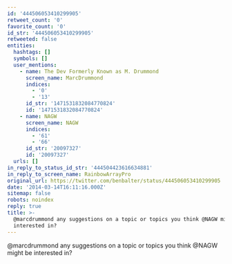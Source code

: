 ```yaml
---
id: '444506053410299905'
retweet_count: '0'
favorite_count: '0'
id_str: '444506053410299905'
retweeted: false
entities:
  hashtags: []
  symbols: []
  user_mentions:
    - name: The Dev Formerly Known as M. Drummond
      screen_name: MarcDrummond
      indices:
        - '0'
        - '13'
      id_str: '1471531832084770824'
      id: '1471531832084770824'
    - name: NAGW
      screen_name: NAGW
      indices:
        - '61'
        - '66'
      id_str: '20097327'
      id: '20097327'
  urls: []
in_reply_to_status_id_str: '444504423616634881'
in_reply_to_screen_name: RainbowArrayPro
original_url: https://twitter.com/benbalter/status/444506053410299905
date: '2014-03-14T16:11:16.000Z'
sitemap: false
robots: noindex
reply: true
title: >-
  @marcdrummond any suggestions on a topic or topics you think @NAGW might be
  interested in?
---
```


@marcdrummond any suggestions on a topic or topics you think @NAGW might be interested in?